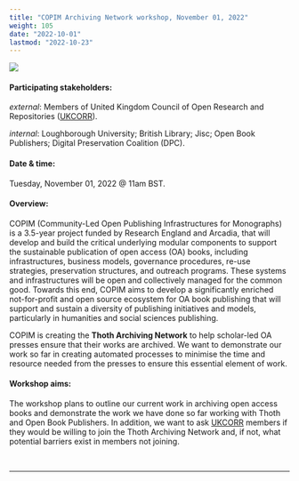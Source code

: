 ```yaml
---
title: "COPIM Archiving Network workshop, November 01, 2022"
weight: 105
date: "2022-10-01"
lastmod: "2022-10-23"
---
```


![](/images/Interior-of-StorageTek-tape-library-at-NERSC-cropped.jpg)


#### Participating stakeholders:

_external_: Members of United Kingdom Council of Open Research and Repositories ([UKCORR](https://www.ukcorr.org/)).   

_internal_: Loughborough University; British Library; Jisc; Open Book Publishers; Digital Preservation Coalition (DPC).

#### Date & time:

Tuesday, November 01, 2022 @ 11am BST.

#### Overview:

COPIM (Community-Led Open Publishing Infrastructures for Monographs) is a 3.5-year project funded by Research England and Arcadia, that will develop and build the critical underlying modular components to support the sustainable publication of open access (OA) books, including infrastructures, business models, governance procedures, re-use strategies, preservation structures, and outreach programs. These systems and infrastructures will be open and collectively managed for the common good. Towards this end, COPIM aims to develop a significantly enriched not-for-profit and open source ecosystem for OA book publishing that will support and sustain a diversity of publishing initiatives and models, particularly in humanities and social sciences publishing.

COPIM is creating the **Thoth Archiving Network** to help scholar-led OA presses ensure that their works are archived. We want to demonstrate our work so far in creating automated processes to minimise the time and resource needed from the presses to ensure this essential element of work.

#### Workshop aims:
The workshop plans to outline our current work in archiving open access books and demonstrate the work we have done so far working with Thoth and Open Book Publishers. In addition, we want to ask [UKCORR](https://www.ukcorr.org/) members if they would be willing to join the Thoth Archiving Network and, if not, what potential barriers exist in members not joining.




  &nbsp;


---


  &nbsp;
